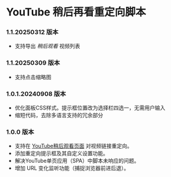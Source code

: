 # YouTube 稍后再看重定向脚本

### 1.1.20250312 版本

- 支持导出 *稍后观看* 视频列表



### 1.1.20250309 版本

- 支持点击缩略图



### 1.0.1.20240908 版本

- 优化面板CSS样式。提示框位置改为选择栏四选一，无需用户输入
- 缩短代码，去除多语言支持的冗余部分



### 1.0.0 版本

- 支持在 [YouTube稍后观看页面](https://www.youtube.com/playlist?list=WL) 对视频链接重定向。
- 添加重定向提示框及其自定义设置功能。
- 解决YouTube单页应用（SPA）中脚本未响应的问题。
- 增加 URL 变化监听功能（捕捉浏览器前进后退）。
